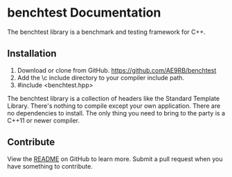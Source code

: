 # benchtest Documentation

The benchtest library is a benchmark and testing framework for C++.

## Installation

 1. Download or clone from GitHub. <https://github.com/AE9RB/benchtest>
 2. Add the \c include directory to your compiler include path.
 3. \#include <benchtest.hpp>
 
The benchtest library is a collection of headers like the Standard Template
Library. There's nothing to compile except your own application.
There are no dependencies to install. The only thing you need to bring
to the party is a C++11 or newer compiler.

## Contribute

View the [README](https://github.com/AE9RB/benchtest) on GitHub to learn more.
Submit a pull request when you have something to contribute.
